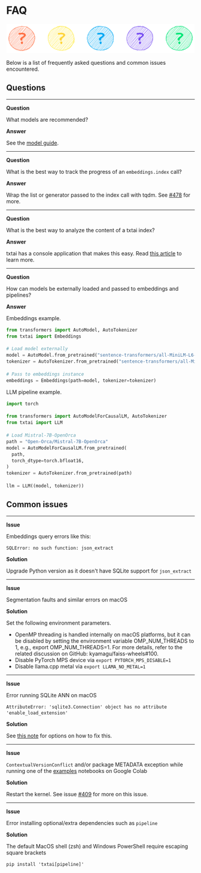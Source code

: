 # FAQ

![faq](images/faq.png)

Below is a list of frequently asked questions and common issues encountered.

## Questions

----------

__Question__

What models are recommended?

__Answer__

See the [model guide](../models).

----------

__Question__

What is the best way to track the progress of an `embeddings.index` call?

__Answer__

Wrap the list or generator passed to the index call with tqdm. See [#478](https://github.com/neuml/txtai/issues/478) for more.

----------

__Question__

What is the best way to analyze the content of a txtai index?

__Answer__

txtai has a console application that makes this easy. Read [this article](https://medium.com/neuml/insights-from-the-txtai-console-d307c28e149e) to learn more.

----------

__Question__

How can models be externally loaded and passed to embeddings and pipelines?

__Answer__

Embeddings example.

```python
from transformers import AutoModel, AutoTokenizer
from txtai import Embeddings

# Load model externally
model = AutoModel.from_pretrained("sentence-transformers/all-MiniLM-L6-v2")
tokenizer = AutoTokenizer.from_pretrained("sentence-transformers/all-MiniLM-L6-v2")

# Pass to embeddings instance
embeddings = Embeddings(path=model, tokenizer=tokenizer)
```

LLM pipeline example.

```python
import torch

from transformers import AutoModelForCausalLM, AutoTokenizer
from txtai import LLM

# Load Mistral-7B-OpenOrca
path = "Open-Orca/Mistral-7B-OpenOrca"
model = AutoModelForCausalLM.from_pretrained(
  path,
  torch_dtype=torch.bfloat16,
)
tokenizer = AutoTokenizer.from_pretrained(path)

llm = LLM((model, tokenizer))
```

## Common issues

----------

__Issue__

Embeddings query errors like this:

```
SQLError: no such function: json_extract
```

__Solution__

Upgrade Python version as it doesn't have SQLite support for `json_extract`

----------

__Issue__

Segmentation faults and similar errors on macOS

__Solution__

Set the following environment parameters.

- OpenMP threading is handled internally on macOS platforms, but it can be disabled by setting the environment variable OMP_NUM_THREADS to 1, e.g., export OMP_NUM_THREADS=1. For more details, refer to the related discussion on GitHub: kyamagu/faiss-wheels#100.
- Disable PyTorch MPS device via `export PYTORCH_MPS_DISABLE=1`
- Disable llama.cpp metal via `export LLAMA_NO_METAL=1`


----------

__Issue__

Error running SQLite ANN on macOS

```
AttributeError: 'sqlite3.Connection' object has no attribute 'enable_load_extension'
```

__Solution__

See [this note](https://alexgarcia.xyz/sqlite-vec/python.html#macos-blocks-sqlite-extensions-by-default) for options on how to fix this.

----------

__Issue__

`ContextualVersionConflict` and/or package METADATA exception while running one of the [examples](../examples) notebooks on Google Colab

__Solution__

Restart the kernel. See issue [#409](https://github.com/neuml/txtai/issues/409) for more on this issue. 

----------

__Issue__

Error installing optional/extra dependencies such as `pipeline`

__Solution__

The default MacOS shell (zsh) and Windows PowerShell require escaping square brackets

```
pip install 'txtai[pipeline]'
```
